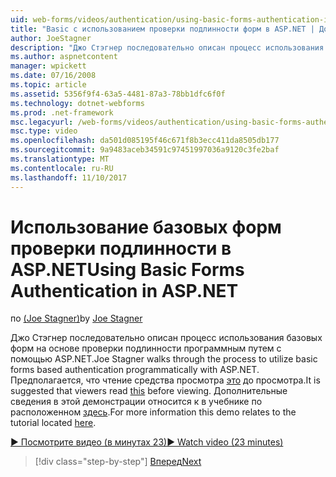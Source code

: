 ```yaml
---
uid: web-forms/videos/authentication/using-basic-forms-authentication-in-aspnet
title: "Basic с использованием проверки подлинности форм в ASP.NET | Документы Microsoft"
author: JoeStagner
description: "Джо Стэгнер последовательно описан процесс использования базовых форм на основе проверки подлинности программным путем с помощью ASP.NET. Рекомендуется прочитать, средства просмотра этой перед..."
ms.author: aspnetcontent
manager: wpickett
ms.date: 07/16/2008
ms.topic: article
ms.assetid: 5356f9f4-63a5-4481-87a3-78bb1dfc6f0f
ms.technology: dotnet-webforms
ms.prod: .net-framework
msc.legacyurl: /web-forms/videos/authentication/using-basic-forms-authentication-in-aspnet
msc.type: video
ms.openlocfilehash: da501d085195f46c671f8b3ecc411da8505db177
ms.sourcegitcommit: 9a9483aceb34591c97451997036a9120c3fe2baf
ms.translationtype: MT
ms.contentlocale: ru-RU
ms.lasthandoff: 11/10/2017
---
```

<a name="using-basic-forms-authentication-in-aspnet"></a><span data-ttu-id="f8228-104">Использование базовых форм проверки подлинности в ASP.NET</span><span class="sxs-lookup"><span data-stu-id="f8228-104">Using Basic Forms Authentication in ASP.NET</span></span>
====================
<span data-ttu-id="f8228-105">по [(Joe Stagner)](https://github.com/JoeStagner)</span><span class="sxs-lookup"><span data-stu-id="f8228-105">by [Joe Stagner](https://github.com/JoeStagner)</span></span>

<span data-ttu-id="f8228-106">Джо Стэгнер последовательно описан процесс использования базовых форм на основе проверки подлинности программным путем с помощью ASP.NET.</span><span class="sxs-lookup"><span data-stu-id="f8228-106">Joe Stagner walks through the process to utilize basic forms based authentication programmatically with ASP.NET.</span></span> <span data-ttu-id="f8228-107">Предполагается, что чтение средства просмотра [это](../../overview/older-versions-security/introduction/security-basics-and-asp-net-support-vb.md) до просмотра.</span><span class="sxs-lookup"><span data-stu-id="f8228-107">It is suggested that viewers read [this](../../overview/older-versions-security/introduction/security-basics-and-asp-net-support-vb.md) before viewing.</span></span> <span data-ttu-id="f8228-108">Дополнительные сведения в этой демонстрации относится к в учебнике по расположенном [здесь](../../overview/older-versions-security/introduction/an-overview-of-forms-authentication-vb.md).</span><span class="sxs-lookup"><span data-stu-id="f8228-108">For more information this demo relates to the tutorial located [here](../../overview/older-versions-security/introduction/an-overview-of-forms-authentication-vb.md).</span></span>

[<span data-ttu-id="f8228-109">&#9654; Посмотрите видео (в минутах 23)</span><span class="sxs-lookup"><span data-stu-id="f8228-109">&#9654; Watch video (23 minutes)</span></span>](https://channel9.msdn.com/Blogs/ASP-NET-Site-Videos/using-basic-forms-authentication-in-aspnet)

>[!div class="step-by-step"]
[<span data-ttu-id="f8228-110">Вперед</span><span class="sxs-lookup"><span data-stu-id="f8228-110">Next</span></span>](how-to-change-the-forms-authentication-properties.md)
